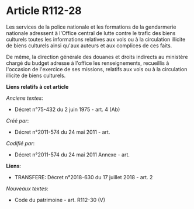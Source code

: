 # Article R112-28

Les services de la police nationale et les formations de la gendarmerie nationale adressent à l'Office central de lutte
contre le trafic des biens culturels toutes les informations relatives aux vols ou à la circulation illicite de biens
culturels ainsi qu'aux auteurs et aux complices de ces faits.

De même, la direction générale des douanes et droits indirects au ministère chargé du budget adresse à l'office les
renseignements, recueillis à l'occasion de l'exercice de ses missions, relatifs aux vols ou à la circulation illicite de
biens culturels.

**Liens relatifs à cet article**

_Anciens textes_:

  - Décret n°75-432 du 2 juin 1975 - art. 4 (Ab)

_Créé par_:

  - Décret n°2011-574 du 24 mai 2011  - art.

_Codifié par_:

  - Décret n°2011-574 du 24 mai 2011 Annexe - art.

**Liens**:

  - TRANSFERE: Décret n°2018-630 du 17 juillet 2018 - art. 2

_Nouveaux textes_:

  - Code du patrimoine - art. R112-30 (V)
